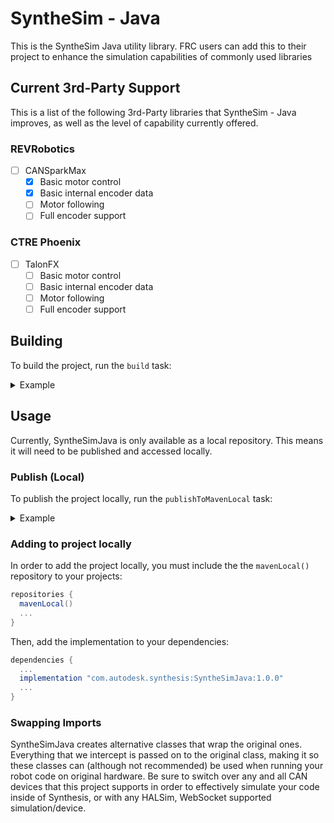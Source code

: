 # SyntheSim - Java

This is the SyntheSim Java utility library. FRC users can add this to their project to enhance the simulation capabilities of commonly used libraries

## Current 3rd-Party Support

This is a list of the following 3rd-Party libraries that SyntheSim - Java improves, as well as the level of capability currently offered.

### REVRobotics
- [ ] CANSparkMax
  - [x] Basic motor control
  - [x] Basic internal encoder data
  - [ ] Motor following
  - [ ] Full encoder support

### CTRE Phoenix
- [ ] TalonFX
  - [ ] Basic motor control
  - [ ] Basic internal encoder data
  - [ ] Motor following
  - [ ] Full encoder support

## Building

To build the project, run the `build` task:

<details>
  <summary>Example</summary>

  Windows:
  ```sh
  $ gradlew.bat build
  ```

  MacOS/Linux:
  ```sh
  $ ./gradlew build
  ```
</details>

## Usage

Currently, SyntheSimJava is only available as a local repository. This means it will need to be published and accessed locally.

### Publish (Local)

To publish the project locally, run the `publishToMavenLocal` task:

<details>
  <summary>Example</summary>

  Windows:
  ```sh
  $ gradlew.bat publishToMavenLocal
  ```

  MacOS/Linux:
  ```sh
  $ ./gradlew publishToMavenLocal
  ```
</details>

### Adding to project locally

In order to add the project locally, you must include the the `mavenLocal()` repository to your projects:

```groovy
repositories {
  mavenLocal()
  ...
}
```

Then, add the implementation to your dependencies:

```groovy
dependencies {
  ...
  implementation "com.autodesk.synthesis:SyntheSimJava:1.0.0"
  ...
}
```

### Swapping Imports

SyntheSimJava creates alternative classes that wrap the original ones. Everything that we intercept is passed on to the original class, making it so these classes can (although not recommended) be used when running your robot code on original hardware. Be sure to switch over any and all CAN devices that this project supports in order to effectively simulate your code inside of Synthesis, or with any HALSim, WebSocket supported simulation/device.
